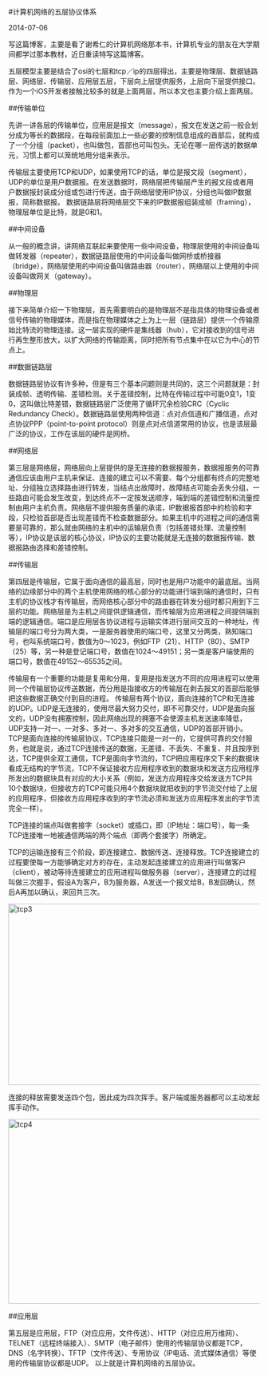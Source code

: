#计算机网络的五层协议体系

2014-07-06

写这篇博客，主要是看了谢希仁的计算机网络那本书，计算机专业的朋友在大学期间都学过那本教材，近日重读特写这篇博客。

五层模型主要是结合了osi的七层和tcp／ip的四层得出，主要是物理层、数据链路层、网络层、传输层、应用层五层，下层向上层提供服务，上层向下层提供接口。作为一个iOS开发者接触比较多的就是上面两层，所以本文也主要介绍上面两层。



##传输单位

先讲一讲各层的传输单位，应用层是报文（message），报文在发送之前一般会划分成为等长的数据段，在每段前面加上一些必要的控制信息组成的首部后，就构成了一个分组（packet），也叫做包，首部也可叫包头。无论在哪一层传送的数据单元，习惯上都可以笼统地用分组来表示。

传输层主要使用TCP和UDP，如果使用TCP的话，单位是报文段（segment），UDP的单位是用户数据报。在发送数据时，网络层把传输层产生的报文段或者用户数据报封装成分组或包进行传送，由于网络层使用IP协议，分组也叫做IP数据报，简称数据报。 数据链路层将网络层交下来的IP数据报组装成帧（framing），物理层单位是比特，就是0和1。

##中间设备

从一般的概念讲，讲网络互联起来要使用一些中间设备，物理层使用的中间设备叫做转发器（repeater），数据链路层使用的中间设备叫做网桥或桥接器（bridge），网络层使用的中间设备叫做路由器（router），网络层以上使用的中间设备叫做网关（gateway）。

##物理层

接下来简单介绍一下物理层，首先需要明白的是物理层不是指具体的物理设备或者信号传输的物理媒体，而是指在物理媒体之上为上一层（链路层）提供一个传输原始比特流的物理连接。这一层实现的硬件是集线器（hub），它对接收到的信号进行再生整形放大，以扩大网络的传输距离，同时把所有节点集中在以它为中心的节点上。

##数据链路层

数据链路层协议有许多种，但是有三个基本问题则是共同的，这三个问题就是：封装成帧、透明传输、差错检测。关于差错控制，比特在传输过程中可能0变1，1变0，这叫做比特差错，数据链路层广泛使用了循环冗余检验CRC（Cyclic Redundancy Check）。数据链路层使用两种信道：点对点信道和广播信道，点对点协议PPP（point-to-point protocol）则是点对点信道常用的协议，也是该层最广泛的协议，工作在该层的硬件是网桥。

##网络层

第三层是网络层，网络层向上层提供的是无连接的数据报服务，数据报服务的可靠通信应该由用户主机来保证、连接的建立可以不需要、每个分组都有终点的完整地址、分组独立选择路由进行转发，当结点出故障时，故障结点可能会丢失分组，一些路由可能会发生改变，到达终点不一定按发送顺序，端到端的差错控制和流量控制由用户主机负责。网络层不提供服务质量的承诺，IP数据报首部中的检验和字段，只检验首部是否出现差错而不检查数据部分。如果主机中的进程之间的通信需要是可靠的，那么就由网络的主机中的运输层负责（包括差错处理、流量控制等），IP协议是该层的核心协议，IP协议的主要功能就是无连接的数据报传输、数据报路由选择和差错控制。

##传输层

第四层是传输层，它属于面向通信的最高层，同时也是用户功能中的最底层。当网络的边缘部分中的两个主机使用网络的核心部分的功能进行端到端的通信时，只有主机的协议栈才有传输层，而网络核心部分中的路由器在转发分组时都只用到下三层的功能。网络层是为主机之间提供逻辑通信，而传输层为应用进程之间提供端到端的逻辑通信。端口是应用层各协议进程与运输实体进行层间交互的一种地址，传输层的端口号分为两大类，一是服务器使用的端口号，这里又分两类，熟知端口号，也叫系统端口号，数值为0～1023，例如FTP（21）、HTTP（80）、SMTP（25）等，另一种是登记端口号，数值在1024～49151；另一类是客户端使用的端口号，数值在49152～65535之间。

传输层有一个重要的功能是复用和分用，复用是指发送方不同的应用进程可以使用同一个传输层协议传送数据，而分用是指接收方的传输层在剥去报文的首部后能够把这些数据正确交付到目的进程。
传输层有两个协议，面向连接的TCP和无连接的UDP。UDP是无连接的，使用尽最大努力交付，即不可靠交付，UDP是面向报文的，UDP没有拥塞控制，因此网络出现的拥塞不会使源主机发送速率降低，UDP支持一对一、一对多、多对一、多对多的交互通信，UDP的首部开销小。TCP是面向连接的传输层协议，TCP连接只能是一对一的，它提供可靠的交付服务，也就是说，通过TCP连接传送的数据，无差错、不丢失、不重复、并且按序到达，TCP提供全双工通信，TCP是面向字节流的，TCP把应用程序交下来的数据块看成无结构的字节流，TCP不保证接收方应用程序收到的数据块和发送方应用程序所发出的数据块具有对应的大小关系（例如，发送方应用程序交给发送方TCP共10个数据块，但接收方的TCP可能只用4个数据块就把收到的字节流交付给了上层的应用程序，但接收方应用程序收到的字节流必须和发送方应用程序发出的字节流完全一样）。

TCP连接的端点叫做套接字（socket）或插口，即（IP地址：端口号），每一条TCP连接唯一地被通信两端的两个端点（即两个套接字）所确定。

TCP的运输连接有三个阶段，即连接建立、数据传送、连接释放。TCP连接建立的过程要使每一方能够确定对方的存在，主动发起连接建立的应用进行叫做客户（client），被动等待连接建立的应用进程叫做服务器（server），连接建立的过程叫做三次握手，假设A为客户，B为服务器，A发送一个报文给B，B发回确认，然后A再加以确认，来回共三次。

<img class=" aligncenter" src="http://7u2k5i.com1.z0.glb.clouddn.com/coderyi_tcp3.png" alt="tcp3" width="524" height="363" />

连接的释放需要发送四个包，因此成为四次挥手。客户端或服务器都可以主动发起挥手动作。

<img class=" aligncenter" src="http://7u2k5i.com1.z0.glb.clouddn.com/coderyi_tcp4.png" alt="tcp4" width="523" height="370" />

##应用层

第五层是应用层，FTP（对应应用，文件传送）、HTTP（对应应用万维网）、TELNET（远程终端接入）、SMTP（电子邮件）使用的传输层协议都是TCP，DNS（名字转换）、TFTP（文件传送）、专用协议（IP电话、流式媒体通信）等使用的传输层协议都是UDP。
以上就是计算机网络的五层协议。
